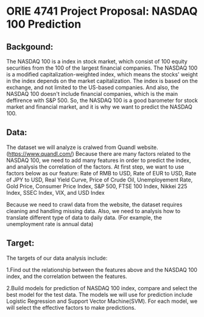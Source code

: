 
# ORIE 4741 Project Proposal: NASDAQ 100 Prediction

## Backgound:
The NASDAQ 100 is a index in stock market, which consist of 100 equity securities from the 100 of the largest financial companies.
The NASDAQ 100 is a modified capitalization-weighted index, which means the stocks' weight in the index depends on the market capitalization.
The index is based on the exchange, and not limited to the US-based companies.
And also, the NASDAQ 100 doesn't include financial companies, which is the main deffirence with S&P 500.
So, the NASDAQ 100 is a good barometer for stock market and financial market, and it is why we want to predict the NASDAQ 100.

## Data:
The dataset we will analyze is cralwed from Quandl website. (https://www.quandl.com/)
Because there are many factors related to the NASDAQ 100, we need to add many features in order to predict the index, and analysis the
correlation of the factors. At first step, we want to use factors below as our feature:
Rate of RMB to USD, 
Rate of EUR to USD, 
Rate of JPY to USD, 
Real Yield Curve, 
Price of Crude Oil, 
Unemployement Rate, 
Gold Price, 
Consumer Price Index, 
S&P 500, 
FTSE 100 Index, 
Nikkei 225 Index, 
SSEC Index, 
VIX, and
USD Index

Because we need to crawl data from the website, the dataset requires cleaning and handling missing data. Also, we need to analysis how to 
translate different type of data to daily data. (For example, the unemployment rate is annual data)

## Target:
The targets of our data analysis include:

1.Find out the relationship between the features above and the NASDAQ 100 index, and the correlation between the features.

2.Build models for prediction of NASDAQ 100 index, compare and select the best model for the test data. The models we will use for prediction include Logistic Regression and Support Vector Machine(SVM). For each model, we will select the effective factors to make predictions. 
